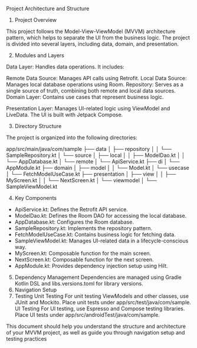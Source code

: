 Project Architecture and Structure
1. Project Overview

This project follows the Model-View-ViewModel (MVVM) architecture pattern, which helps to separate the UI from the business logic. The project is divided into several layers, including data, domain, and presentation.

2. Modules and Layers

Data Layer: Handles data operations. It includes:

Remote Data Source: Manages API calls using Retrofit.
Local Data Source: Manages local database operations using Room.
Repository: Serves as a single source of truth, combining both remote and local data sources.
Domain Layer: Contains use cases that represent business logic.

Presentation Layer: Manages UI-related logic using ViewModel and LiveData. The UI is built with Jetpack Compose.

3. Directory Structure

The project is organized into the following directories:

app/src/main/java/com/sample
├── data
│   ├── repository
│   │   └── SampleRepository.kt
│   └── source
│       ├── local
│       │   ├── ModelDao.kt
│       │   └── AppDatabase.kt
│       └── remote
│           └── ApiService.kt
├── di
│   └── AppModule.kt
├── domain
│   ├── model
│   │   └── Model.kt
│   └── usecase
│       └── FetchModelUseCase.kt
├── presentation
│   ├── view
│   │   ├── MyScreen.kt
│   │   └── NextScreen.kt
│   └── viewmodel
│       └── SampleViewModel.kt

4. Key Components

- ApiService.kt: Defines the Retrofit API service.
- ModelDao.kt: Defines the Room DAO for accessing the local database.
- AppDatabase.kt: Configures the Room database.
- SampleRepository.kt: Implements the repository pattern.
- FetchModelUseCase.kt: Contains business logic for fetching data.
- SampleViewModel.kt: Manages UI-related data in a lifecycle-conscious way.
- MyScreen.kt: Composable function for the main screen.
- NextScreen.kt: Composable function for the next screen.
- AppModule.kt: Provides dependency injection setup using Hilt.

5. Dependency Management
   Dependencies are managed using Gradle Kotlin DSL and libs.versions.toml for library versions.
6. Navigation Setup
7. Testing
   Unit Testing
For unit testing ViewModels and other classes, use JUnit and Mockito. Place unit tests under app/src/test/java/com/sample.
UI Testing
For UI testing, use Espresso and Compose testing libraries. Place UI tests under app/src/androidTest/java/com/sample.


This document should help you understand the structure and architecture of your MVVM project, as well as guide you through navigation setup and testing practices
